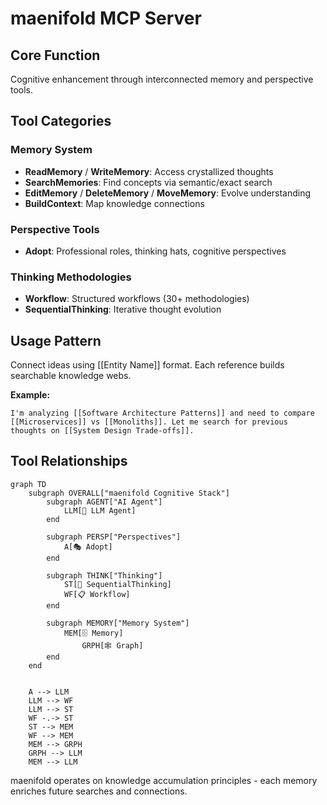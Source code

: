 # maenifold MCP Server

## Core Function
Cognitive enhancement through interconnected memory and perspective tools.

## Tool Categories

### Memory System
- **ReadMemory** / **WriteMemory**: Access crystallized thoughts
- **SearchMemories**: Find concepts via semantic/exact search
- **EditMemory** / **DeleteMemory** / **MoveMemory**: Evolve understanding
- **BuildContext**: Map knowledge connections

### Perspective Tools
- **Adopt**: Professional roles, thinking hats, cognitive perspectives

### Thinking Methodologies
- **Workflow**: Structured workflows (30+ methodologies)
- **SequentialThinking**: Iterative thought evolution

## Usage Pattern
Connect ideas using [[Entity Name]] format. Each reference builds searchable knowledge webs.

**Example:**
```
I'm analyzing [[Software Architecture Patterns]] and need to compare [[Microservices]] vs [[Monoliths]]. Let me search for previous thoughts on [[System Design Trade-offs]].
```

## Tool Relationships
```mermaid
graph TD
    subgraph OVERALL["maenifold Cognitive Stack"]
        subgraph AGENT["AI Agent"]
            LLM[🧠 LLM Agent]
        end

        subgraph PERSP["Perspectives"]
            A[🎭 Adopt]
        end

        subgraph THINK["Thinking"]
            ST[🌊 SequentialThinking]
            WF[📋 Workflow]
        end

        subgraph MEMORY["Memory System"]
            MEM[🗄️ Memory]
                GRPH[🕸️ Graph]
        end
    end
    

    A --> LLM
    LLM --> WF
    LLM --> ST
    WF -.-> ST
    ST --> MEM
    WF --> MEM
    MEM --> GRPH
    GRPH --> LLM
    MEM --> LLM
```

maenifold operates on knowledge accumulation principles - each memory enriches future searches and connections.